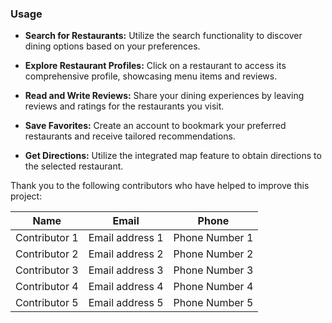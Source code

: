 ### Usage

- **Search for Restaurants:** Utilize the search functionality to discover dining options based on your preferences.

- **Explore Restaurant Profiles:** Click on a restaurant to access its comprehensive profile, showcasing menu items and reviews.

- **Read and Write Reviews:** Share your dining experiences by leaving reviews and ratings for the restaurants you visit.

- **Save Favorites:** Create an account to bookmark your preferred restaurants and receive tailored recommendations.

- **Get Directions:** Utilize the integrated map feature to obtain directions to the selected restaurant.


Thank you to the following contributors who have helped to improve this project:

| Name        | Email                | Phone          |
|-------------|----------------------|----------------|
| Contributor 1 | Email address 1 | Phone Number 1 |
| Contributor 2 | Email address 2 | Phone Number 2 |
| Contributor 3 | Email address 3 | Phone Number 3 |
| Contributor 4 | Email address 4 | Phone Number 4 |
| Contributor 5 | Email address 5 | Phone Number 5 |
